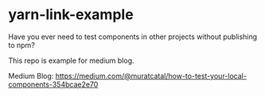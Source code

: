 # yarn-link-example

Have you ever need to test components in other projects without publishing to npm?

This repo is example for medium blog.

Medium Blog: https://medium.com/@muratcatal/how-to-test-your-local-components-354bcae2e70

